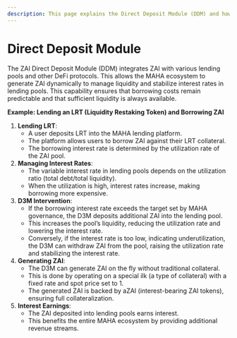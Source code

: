 ```yaml
---
description: This page explains the Direct Deposit Module (DDM) and how it works.
---
```


# Direct Deposit Module

The ZAI Direct Deposit Module (DDM) integrates ZAI with various lending pools and other DeFi protocols. This allows the MAHA ecosystem to generate ZAI dynamically to manage liquidity and stabilize interest rates in lending pools. This capability ensures that borrowing costs remain predictable and that sufficient liquidity is always available.

**Example: Lending an LRT (Liquidity Restaking Token) and Borrowing ZAI**

1. **Lending LRT**:
   * A user deposits LRT into the MAHA lending platform.
   * The platform allows users to borrow ZAI against their LRT collateral.
   * The borrowing interest rate is determined by the utilization rate of the ZAI pool.
2. **Managing Interest Rates**:
   * The variable interest rate in lending pools depends on the utilization ratio (total debt/total liquidity).
   * When the utilization is high, interest rates increase, making borrowing more expensive.
3. **D3M Intervention**:
   * If the borrowing interest rate exceeds the target set by MAHA governance, the D3M deposits additional ZAI into the lending pool.
   * This increases the pool’s liquidity, reducing the utilization rate and lowering the interest rate.
   * Conversely, if the interest rate is too low, indicating underutilization, the D3M can withdraw ZAI from the pool, raising the utilization rate and stabilizing the interest rate.
4. **Generating ZAI**:
   * The D3M can generate ZAI on the fly without traditional collateral.
   * This is done by operating on a special ilk (a type of collateral) with a fixed rate and spot price set to 1.
   * The generated ZAI is backed by aZAI (interest-bearing ZAI tokens), ensuring full collateralization.
5. **Interest Earnings**:
   * The ZAI deposited into lending pools earns interest.
   * This benefits the entire MAHA ecosystem by providing additional revenue streams.

